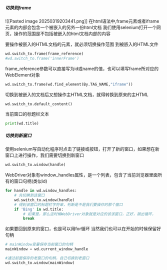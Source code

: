 ##### 切换到frame
![[Pasted image 20250319203441.png]]
在html语法中,frame元素或者iframe元素的内部会包含一个被嵌入的另外一份html文档
我们使用selenium打开一个网页，操作的范围是不包括被嵌入的html文档内部的内容

要操作被嵌入的HTML文档的元素，就必须切换操作范围 到被嵌入的HTML文件
```python
wd.switch_to.frame(frame_reference)
#wd.switch_to.frame('innerFrame')
```
frame_reference参数可以直接写为id或name的值，也可以填写frame所对应的WebElement对象
```python
wd.switch_to.frame(wd.find_element(By.TAG_NAME,"iframe"))
```

切换到被嵌入的文档后又想操作主HTML文档，就得转换到原来的主HTML
```python
wd.switch_to.default_content()
```

当前窗口的标题栏文本
```python
print(wd.title)
```

##### 切换到新窗口
使用selenium写自动化程序时点击了链接或按钮，打开了新的窗口，如果想在新窗口上进行操作，我们需要切换到新窗口
```python
wd.switch_to.window(handle)
```
WebDriver对象有window_handles属性，是一个列表，包含了当前浏览器里面所有的窗口句柄(类似id)
```python
for handle in wd.window_handles:
    # 先切换到该窗口
    wd.switch_to.window(handle)
    # 得到该窗口的标题栏字符串，判断是不是我们要操作的那个窗口
    if 'Bing' in wd.title:
        # 如果是，那么这时候WebDriver对象就是对应的该该窗口，正好，跳出循环，
        break
```
如果要回到原来的窗口，也是可以用for循环
当然我们也可以在开始的时候保留好句柄
```python
# mainWindow变量保存当前窗口的句柄
mainWindow = wd.current_window_handle

#通过前面保存的老窗口的句柄，自己切换到老窗口
wd.switch_to.window(mainWindow)
```